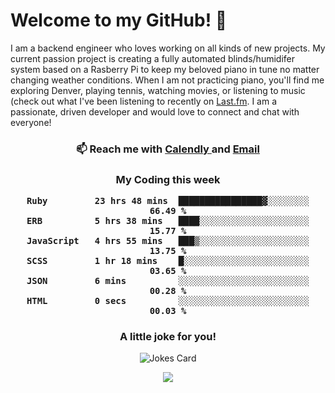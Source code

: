 <h1> Welcome to my GitHub! 👋 </h1>


  I am a backend engineer who loves working on all kinds of new projects. My current passion project is creating a fully automated blinds/humidifer system based on a Rasberry Pi to keep my beloved piano in tune no matter changing weather conditions. When I am not practicing piano, you'll find me exploring Denver, playing tennis, watching movies, or listening to music (check out what I've been listening to recently on [Last.fm](https://www.last.fm/user/mballa000). I am a passionate, driven developer and would love to connect and chat with everyone!

<h3 align = "center"> 📫 Reach me with <a href = "https://calendly.com/msbrandt00/30min"> Calendly </a> and <a href="mailto:msbrandt00@gmail.com">Email</a> 
 </h3>


 
<div align = "center"
[![Anurag's GitHub stats](https://github-readme-stats.vercel.app/api?username=mbrandt00)](https://github.com/anuraghazra/github-readme-stats)
          </div>
<h3 align="center">
  My Coding this week
<!--START_SECTION:waka-->

```text
Ruby         23 hrs 48 mins  ████████████████▓░░░░░░░░   66.49 %
ERB          5 hrs 38 mins   ████░░░░░░░░░░░░░░░░░░░░░   15.77 %
JavaScript   4 hrs 55 mins   ███▒░░░░░░░░░░░░░░░░░░░░░   13.75 %
SCSS         1 hr 18 mins    █░░░░░░░░░░░░░░░░░░░░░░░░   03.65 %
JSON         6 mins          ░░░░░░░░░░░░░░░░░░░░░░░░░   00.28 %
HTML         0 secs          ░░░░░░░░░░░░░░░░░░░░░░░░░   00.03 %
```

<!--END_SECTION:waka-->

### A little joke for you!

![Jokes Card](https://readme-jokes.vercel.app/api?hideBorder)

<a href="https://www.linkedin.com/in/mbrandt00/"><img src="https://img.shields.io/badge/linkedin-%230077B5.svg?&style=for-the-badge&logo=linkedin&logoColor=white" /></a>
